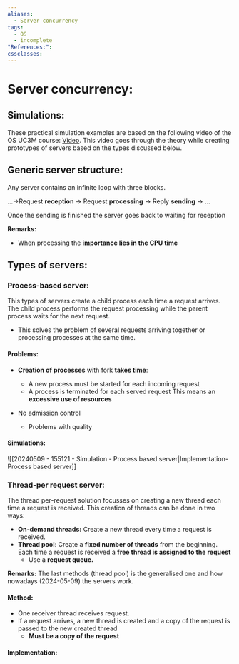 ```yaml
---
aliases:
  - Server concurrency
tags:
  - OS
  - incomplete
"References:": 
cssclasses:
---
```


# Server concurrency: 

## Simulations: 
These practical simulation examples are based on the following video of the OS UC3M course: [Video](https://eu-lti.bbcollab.com/collab/ui/session/playback). This video goes through the theory while creating prototypes of servers based on the types discussed below. 

## Generic server structure: 
Any server contains an infinite loop with three blocks. 

…→Request **reception** → Request **processing** → Reply **sending** → …

Once the sending is finished the server goes back to waiting for reception

**Remarks:**
+ When processing the **importance lies in the CPU time** 

## Types of servers: 

### Process-based server:
This types of servers create a child process each time a request arrives. The child process performs the request processing while the parent process waits for the next request. 
+ This solves the problem of several requests arriving together or processing processes at the same time.
#### Problems: 
+ **Creation of processes** with fork **takes time**: 
	+ A new process must be started for each incoming request
	+ A process is terminated for each served request
This means an **excessive use of resources**

+ No admission control
	+ Problems with quality

#### Simulations: 
![[20240509 - 155121 - Simulation - Process based server|Implementation-Process based server]]




### Thread-per request server:
The thread per-request solution focusses on creating a new thread each time a request is received. This creation of threads can be done in two ways: 

+ **On-demand threads:** Create a new thread every time a request is received. 
+ **Thread pool**: Create a **fixed number of threads** from the beginning. Each time a request is received a **free thread is assigned to the request**
	+ Use a **request queue.**

**Remarks:** The last methods (thread pool) is the generalised one and how nowadays (2024-05-09) the servers work. 

#### Method:
+ One receiver thread receives request.
+ If a request arrives, a new thread is created and a copy of the request is passed to the new created thread
	+ **Must be a copy of the request**

#### Implementation:



